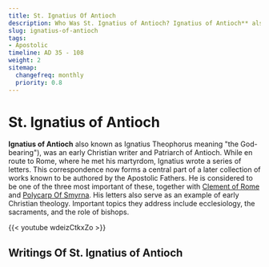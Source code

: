 ```yaml
---
title: St. Ignatius Of Antioch
description: Who Was St. Ignatius of Antioch? Ignatius of Antioch** also known as Ignatius Theophorus meaning "the God-bearing"), was an early Christian writer and Patriarch of Antioch. While en route to Rome, where he met his martyrdom, Ignatius wrote a series of letters.
slug: ignatius-of-antioch
tags:
- Apostolic
timeline: AD 35 - 108
weight: 2
sitemap:
  changefreq: monthly
  priority: 0.8
---
```

# St. Ignatius of Antioch

**Ignatius of Antioch** also known as Ignatius Theophorus meaning "the God-bearing"), was an early Christian writer and Patriarch of Antioch. While en route to Rome, where he met his martyrdom, Ignatius wrote a series of letters. This correspondence now forms a central part of a later collection of works known to be authored by the Apostolic Fathers. He is considered to be one of the three most important of these, together with [Clement of Rome](/apostolic-fathers/clement-of-rome/) and [Polycarp Of Smyrna](/apostolic-fathers/polycarp-of-smyrna/). His letters also serve as an example of early Christian theology. Important topics they address include ecclesiology, the sacraments, and the role of bishops. 

{{< youtube wdeizCtkxZo >}}

## Writings Of St. Ignatius of Antioch